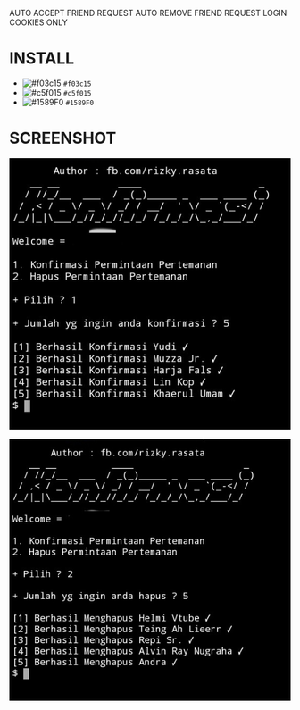 AUTO ACCEPT FRIEND REQUEST
AUTO REMOVE FRIEND REQUEST
LOGIN COOKIES ONLY

# INSTALL
- ![#f03c15](https://via.placeholder.com/15/f03c15/000000?text=+) `#f03c15`
- ![#c5f015](https://via.placeholder.com/15/c5f015/000000?text=+) `#c5f015`
- ![#1589F0](https://via.placeholder.com/15/1589F0/000000?text=+) `#1589F0`
# SCREENSHOT

![Test Image 1](img1.jpg)

![Test Image 2](img2.jpg)
